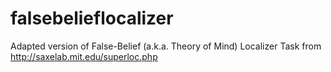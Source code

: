 # falsebelieflocalizer
Adapted version of False-Belief (a.k.a. Theory of Mind) Localizer Task from http://saxelab.mit.edu/superloc.php

